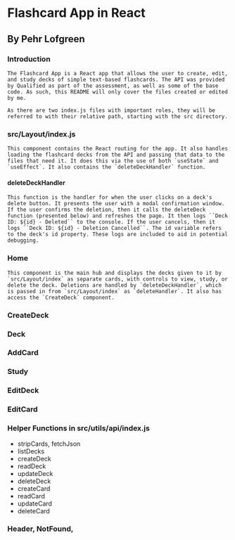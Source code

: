 # Flashcard App in React
## By Pehr Lofgreen

### Introduction

    The Flashcard App is a React app that allows the user to create, edit, and study decks of simple text-based flashcards. The API was provided by Qualified as part of the assessment, as well as some of the base code. As such, this README will only cover the files created or edited by me.

    As there are two index.js files with important roles, they will be referred to with their relative path, starting with the src directory.

### src/Layout/index.js

    This component contains the React routing for the app. It also handles loading the flashcard decks from the API and passing that data to the files that need it. It does this via the use of both `useState` and `useEffect`. It also contains the `deleteDeckHandler` function.

#### deleteDeckHandler

    This function is the handler for when the user clicks on a deck's delete button. It presents the user with a modal confirmation window. If the user confirms the deletion, then it calls the deleteDeck function (presented below) and refreshes the page. It then logs ``Deck ID: ${id} - Deleted`` to the console. If the user cancels, then it logs ``Deck ID: ${id} - Deletion Cancelled``. The id variable refers to the deck's id property. These logs are included to aid in potential debugging.

### Home

    This component is the main hub and displays the decks given to it by `src/Layout/index` as separate cards, with controls to view, study, or delete the deck. Deletions are handled by `deleteDeckHandler`, which is passed in from `src/Layout/index` as `deleteHandler`. It also has access the `CreateDeck` component.

### CreateDeck

### Deck

### AddCard

### Study

### EditDeck

### EditCard

### Helper Functions in src/utils/api/index.js
 - stripCards, fetchJson
 - listDecks
 - createDeck
 - readDeck
 - updateDeck
 - deleteDeck
 - createCard
 - readCard
 - updateCard
 - deleteCard

### Header, NotFound,